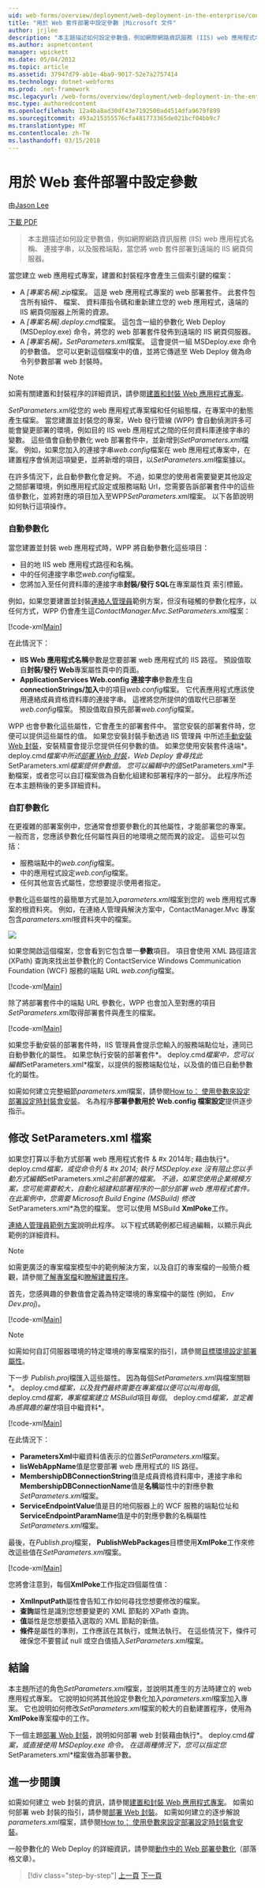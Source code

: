 ```yaml
---
uid: web-forms/overview/deployment/web-deployment-in-the-enterprise/configuring-parameters-for-web-package-deployment
title: "用於 Web 套件部署中設定參數 |Microsoft 文件"
author: jrjlee
description: "本主題描述如何設定參數值，例如網際網路資訊服務 (IIS) web 應用程式名稱、 連接字串，以及服務端點..."
ms.author: aspnetcontent
manager: wpickett
ms.date: 05/04/2012
ms.topic: article
ms.assetid: 37947d79-ab1e-4ba9-9017-52e7a2757414
ms.technology: dotnet-webforms
ms.prod: .net-framework
msc.legacyurl: /web-forms/overview/deployment/web-deployment-in-the-enterprise/configuring-parameters-for-web-package-deployment
msc.type: authoredcontent
ms.openlocfilehash: 12a4ba8ad30df43e7192500ad4514dfa9679f899
ms.sourcegitcommit: 493a215355576cfa481773365de021bcf04bb9c7
ms.translationtype: MT
ms.contentlocale: zh-TW
ms.lasthandoff: 03/15/2018
---
```

<a name="configuring-parameters-for-web-package-deployment"></a>用於 Web 套件部署中設定參數
====================
由[Jason Lee](https://github.com/jrjlee)

[下載 PDF](https://msdnshared.blob.core.windows.net/media/MSDNBlogsFS/prod.evol.blogs.msdn.com/CommunityServer.Blogs.Components.WeblogFiles/00/00/00/63/56/8130.DeployingWebAppsInEnterpriseScenarios.pdf)

> 本主題描述如何設定參數值，例如網際網路資訊服務 (IIS) web 應用程式名稱、 連接字串，以及服務端點，當您將 web 套件部署到遠端的 IIS 網頁伺服器。


當您建立 web 應用程式專案，建置和封裝程序會產生三個索引鍵的檔案：

- A *[專案名稱].zip*檔案。 這是 web 應用程式專案的 web 部署套件。 此套件包含所有組件、 檔案、 資料庫指令碼和重新建立您的 web 應用程式，遠端的 IIS 網頁伺服器上所需的資源。
- A *[專案名稱].deploy.cmd*檔案。 這包含一組的參數化 Web Deploy (MSDeploy.exe) 命令，將您的 web 部署套件發佈到遠端的 IIS 網頁伺服器。
- A *[專案名稱]。SetParameters.xml*檔案。 這會提供一組 MSDeploy.exe 命令的參數值。 您可以更新這個檔案中的值，並將它傳遞至 Web Deploy 做為命令列參數部署 web 封裝時。

> [!NOTE]
> 如需有關建置和封裝程序的詳細資訊，請參閱[建置和封裝 Web 應用程式專案](building-and-packaging-web-application-projects.md)。


*SetParameters.xml*從您的 web 應用程式專案檔和任何組態檔，在專案中的動態產生檔案。 當您建置並封裝您的專案，Web 發行管線 (WPP) 會自動偵測許多可能會變更部署的環境，例如目的 IIS web 應用程式之間的任何資料庫連接字串的變數。 這些值會自動參數化 web 部署套件中，並新增到*SetParameters.xml*檔案。 例如，如果您加入的連接字串*web.config*檔案在 web 應用程式專案中，在建置程序會偵測這項變更，並將新增的項目，以*SetParameters.xml*檔案據以。

在許多情況下，此自動參數化會足夠。 不過，如果您的使用者需要變更其他設定之間部署環境，例如應用程式設定或服務端點 Url，您需要告訴部署套件中的這些值參數化，並將對應的項目加入至WPP*SetParameters.xml*檔案。 以下各節說明如何執行這項操作。

### <a name="automatic-parameterization"></a>自動參數化

當您建置並封裝 web 應用程式時，WPP 將自動參數化這些項目：

- 目的地 IIS web 應用程式路徑和名稱。
- 中的任何連接字串您*web.config*檔案。
- 您將加入至任何資料庫的連接字串**封裝/發行 SQL**在專案屬性頁 索引標籤。

例如，如果您要建置並封裝[連絡人管理員](the-contact-manager-solution.md)範例方案，但沒有碰觸的參數化程序，以任何方式，WPP 仍會產生這*ContactManager.Mvc.SetParameters.xml*檔案：


[!code-xml[Main](configuring-parameters-for-web-package-deployment/samples/sample1.xml)]


在此情況下：

- **IIS Web 應用程式名稱**參數是您要部署 web 應用程式的 IIS 路徑。 預設值取自**封裝/發行 Web**專案屬性頁中的頁面。
- **ApplicationServices Web.config 連接字串**參數產生自**connectionStrings/加入**中的項目*web.config*檔案。 它代表應用程式應該使用連絡成員資格資料庫的連接字串。 這裡將您所提供的值取代已部署至*web.config*檔案。 預設值取自預先部署*web.config*檔案。

WPP 也會參數化這些屬性，它會產生的部署套件中。 當您安裝的部署套件時，您便可以提供這些屬性的值。 如果您安裝封裝手動透過 IIS 管理員 中所述[手動安裝 Web 封裝](manually-installing-web-packages.md)，安裝精靈會提示您提供任何參數的值。 如果您使用安裝套件遠端*。 deploy.cmd*檔案中所述[部署 Web 封裝](deploying-web-packages.md)，Web Deploy 會尋找此*SetParameters.xml*檔案提供參數值。 您可以編輯中的值*SetParameters.xml*手動檔案，或者您可以自訂檔案做為自動化組建和部署程序的一部分。 此程序所述在本主題稍後的更多詳細資料。

### <a name="custom-parameterization"></a>自訂參數化

在更複雜的部署案例中，您通常會想要參數化的其他屬性，才能部署您的專案。 一般而言，您應該參數化任何屬性與目的地環境之間而異的設定。 這些可以包括：

- 服務端點中的*web.config*檔案。
- 中的應用程式設定*web.config*檔案。
- 任何其他宣告式屬性，您想要提示使用者指定。

參數化這些屬性的最簡單方式是加入*parameters.xml*檔案到您的 web 應用程式專案的根資料夾。 例如，在連絡人管理員解決方案中，ContactManager.Mvc 專案包含*parameters.xml*根資料夾中的檔案。

![](configuring-parameters-for-web-package-deployment/_static/image1.png)

如果您開啟這個檔案，您會看到它包含單一**參數**項目。 項目會使用 XML 路徑語言 (XPath) 查詢來找出並參數化的 ContactService Windows Communication Foundation (WCF) 服務的端點 URL *web.config*檔案。


[!code-xml[Main](configuring-parameters-for-web-package-deployment/samples/sample2.xml)]


除了將部署套件中的端點 URL 參數化，WPP 也會加入至對應的項目*SetParameters.xml*取得部署套件與產生的檔案。


[!code-xml[Main](configuring-parameters-for-web-package-deployment/samples/sample3.xml)]


如果您手動安裝的部署套件時，IIS 管理員會提示您輸入的服務端點位址，連同已自動參數化的屬性。 如果您執行安裝的部署套件*。 deploy.cmd*檔案中，您可以編輯*SetParameters.xml*檔案，以提供的服務端點位址，以及值的值已自動參數化的屬性。

如需如何建立完整細節*parameters.xml*檔案，請參閱[How to： 使用參數來設定部署設定時封裝會安裝](https://msdn.microsoft.com/library/ff398068.aspx)。 名為程序**部署參數用於 Web.config 檔案設定**提供逐步指示。

## <a name="modifying-the-setparametersxml-file"></a>修改 SetParameters.xml 檔案

如果您打算以手動方式部署 web 應用程式套件 & #x 2014年; 藉由執行*。 deploy.cmd*檔案，或從命令列 & #x 2014; 執行 MSDeploy.exe 沒有阻止您以手動方式編輯*SetParameters.xml*之前部署的檔案。 不過，如果您使用企業規模方案，您可能需要較大，自動化組建和部署程序的一部分部署 web 應用程式套件。 在此案例中，您需要 Microsoft Build Engine (MSBuild) 修改*SetParameters.xml*為您的檔案。 您可以使用 MSBuild **XmlPoke**工作。

[連絡人管理員範例方案](the-contact-manager-solution.md)說明此程序。 以下程式碼範例都已經過編輯，以顯示與此範例的詳細資料。

> [!NOTE]
> 如需更廣泛的專案檔案模型中的範例解決方案，以及自訂的專案檔的一般簡介概觀，請參閱[了解專案檔](understanding-the-project-file.md)和[瞭解建置程序](understanding-the-build-process.md)。


首先，您感興趣的參數值會定義為特定環境的專案檔中的屬性 (例如， *Env Dev.proj*)。


[!code-xml[Main](configuring-parameters-for-web-package-deployment/samples/sample4.xml)]


> [!NOTE]
> 如需如何自訂伺服器環境的特定環境的專案檔案的指引，請參閱[目標環境設定部署屬性](../configuring-server-environments-for-web-deployment/configuring-deployment-properties-for-a-target-environment.md)。


下一步 *Publish.proj*檔匯入這些屬性。 因為每個*SetParameters.xml*與檔案關聯*。 deploy.cmd*檔案，以及我們最終需要在專案檔以便可以叫用每個*。 deploy.cmd*檔案，專案檔案建立 MSBuild*項目*每個*。 deploy.cmd*檔案，並定義為感興趣的屬性*項目中繼資料*。


[!code-xml[Main](configuring-parameters-for-web-package-deployment/samples/sample5.xml)]


在此情況下：

- **ParametersXml**中繼資料值表示的位置*SetParameters.xml*檔案。
- **IisWebAppName**值是您要部署 web 應用程式的 IIS 路徑。
- **MembershipDBConnectionString**值是成員資格資料庫中，連接字串和**MembershipDBConnectionName**值是**名稱**屬性中的對應參數*SetParameters.xml*檔案。
- **ServiceEndpointValue**值是目的地伺服器上的 WCF 服務的端點位址和**ServiceEndpointParamName**值是中的對應參數的名稱屬性*SetParameters.xml*檔案。

最後，在*Publish.proj*檔案， **PublishWebPackages**目標使用**XmlPoke**工作來修改這些值在*SetParameters.xml*檔案。


[!code-xml[Main](configuring-parameters-for-web-package-deployment/samples/sample6.xml)]


您將會注意到，每個**XmlPoke**工作指定四個屬性值：

- **XmlInputPath**屬性會告知工作如何尋找您想要修改的檔案。
- **查詢**屬性是識別您想要變更的 XML 節點的 XPath 查詢。
- **值**屬性是您想要插入選取的 XML 節點的新值。
- **條件**是屬性的準則，工作應該在其執行，或無法執行。 在這些情況下，條件可確保您不要嘗試 null 或空白值插入*SetParameters.xml*檔案。

## <a name="conclusion"></a>結論

本主題所述的角色*SetParameters.xml*檔案，並說明其產生的方法時建立的 web 應用程式專案。 它說明如何將其他設定參數化加入*parameters.xml*檔案加入專案。 它也說明如何修改*SetParameters.xml*檔案的較大的自動建置程序，使用為**XmlPoke**專案檔中的工作。

下一個主題[部署 Web 封裝](deploying-web-packages.md)，說明如何部署 web 封裝藉由執行*。 deploy.cmd*檔案，或直接使用 MSDeploy.exe 命令。 在這兩種情況下，您可以指定您*SetParameters.xml*檔案做為部署參數。

## <a name="further-reading"></a>進一步閱讀

如需如何建立 web 封裝的資訊，請參閱[建置和封裝 Web 應用程式專案](building-and-packaging-web-application-projects.md)。 如需如何部署 web 封裝的指引，請參閱[部署 Web 封裝](deploying-web-packages.md)。 如需如何建立的逐步解說*parameters.xml*檔案，請參閱[How to： 使用參數來設定部署設定時封裝會安裝](https://msdn.microsoft.com/library/ff398068.aspx)。

一般參數化的 Web Deploy 的詳細資訊，請參閱[動作中的 Web 部署參數化](https://go.microsoft.com/?linkid=9805119)（部落格文章）。

>[!div class="step-by-step"]
[上一頁](building-and-packaging-web-application-projects.md)
[下一頁](deploying-web-packages.md)
